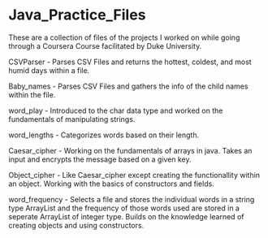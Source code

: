 # Java_Practice_Files

These are a collection of files of the projects I worked on while going through a Coursera Course facilitated by Duke University. 

CSVParser - Parses CSV Files and returns the hottest, coldest, and most humid days within a file.

Baby_names - Parses CSV Files and gathers the info of the child names within the file.

word_play - Introduced to the char data type and worked on the fundamentals of manipulating strings.

word_lengths - Categorizes words based on their length.

Caesar_cipher - Working on the fundamentals of arrays in java. Takes an input and encrypts the message based on a given key.

Object_cipher - Like Caesar_cipher except creating the functionallity within an object. Working with the basics of constructors and fields. 

word_frequency - Selects a file and stores the individual words in a string type ArrayList and the frequency of those words used are stored in a seperate ArrayList of integer type. Builds on the knowledge learned of creating objects and using constructors.

